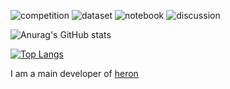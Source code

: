 ![competition](https://road-to-kaggle-grandmaster.vercel.app/api/badges/inoueu1/competition)
![dataset](https://road-to-kaggle-grandmaster.vercel.app/api/badges/inoueu1/dataset)
![notebook](https://road-to-kaggle-grandmaster.vercel.app/api/badges/inoueu1/notebook)
![discussion](https://road-to-kaggle-grandmaster.vercel.app/api/badges/inoueu1/discussion)

[](
https://github.com/anuraghazra/github-readme-stats
)
![Anurag's GitHub stats](https://github-readme-stats.vercel.app/api?username=Ino-Ichan&show_icons=true&theme=tokyonight)

[![Top Langs](https://github-readme-stats.vercel.app/api/top-langs/?username=Ino-Ichan&layout=compact)](https://github.com/anuraghazra/github-readme-stats)

I am a main developer of [heron](https://github.com/turingmotors/heron/tree/dev-0.0.1)
